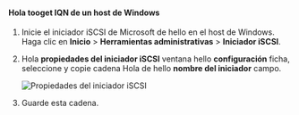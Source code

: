 <!--author=SharS last changed: 9/17/15-->

#### <a name="tooget-hello-iqn-of-a-windows-host"></a>Hola tooget IQN de un host de Windows
1. Inicie el iniciador iSCSI de Microsoft de hello en el host de Windows. Haga clic en **Inicio** > **Herramientas administrativas** > **Iniciador iSCSI**.
2. Hola **propiedades del iniciador iSCSI** ventana hello **configuración** ficha, seleccione y copie cadena Hola de hello **nombre del iniciador** campo.
   
    ![Propiedades del iniciador iSCSI](./media/storsimple-get-iqn/HCS_iSCSIInitiatorPropertiesFigureIQN-include.png)
3. Guarde esta cadena.

